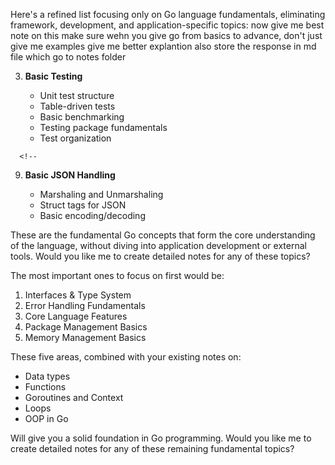 Here's a refined list focusing only on Go language fundamentals, eliminating framework, development, and application-specific topics:
now give me best note on this make sure wehn you give go from basics to advance, don't just give me examples give me better explantion also store the response in md file which go to notes folder

<!-- 1. **Interfaces & Type System**
   - Interface basics and implementation
   - Type assertions and type switches
   - Empty interface
   - Type embedding
   - Interface composition
   - Type conversions -->

<!-- 2. **Error Handling Fundamentals**

   - Error interface
   - Creating custom errors
   - Error wrapping
   - panic and recover basics
   - Error handling patterns -->

3. **Basic Testing**

   - Unit test structure
   - Table-driven tests
   - Basic benchmarking
   - Testing package fundamentals
   - Test organization

<!-- 4. **Standard Library Core Packages**

   - `strings` package
   - `bytes` package
   - `time` package
   - `sync` package basics
   - `io` package basics -->

<!-- 5. **Basic File Operations**

   - Reading files
   - Writing files
   - Working with paths
   - Basic file manipulation -->

<!-- 6. **Memory Management Basics**

   - Understanding garbage collection
   - Stack vs Heap allocation
   - Memory management basics
   - Variable scope and lifetime -->

<!-- 7. **Reflection Basics**

   - Type reflection
   - Value reflection
   - Struct tags
   - Basic reflection use cases -->

      <!--

   <!--

<!-- 8. **Package Management Basics**

   - Package organization
   - Importing packages
   - Visibility rules (exported vs unexported)
   - Package naming conventions  -->

9. **Basic JSON Handling**

   - Marshaling and Unmarshaling
   - Struct tags for JSON
   - Basic encoding/decoding

<!-- 10. **Core Language Features**
    - Defer statements
    - init functions
    - Blank identifier (\_)
    - Type declarations
    - Constants and iota
    - Zero values
    - Short variable declarations -->

These are the fundamental Go concepts that form the core understanding of the language, without diving into application development or external tools. Would you like me to create detailed notes for any of these topics?

The most important ones to focus on first would be:

1. Interfaces & Type System
2. Error Handling Fundamentals
3. Core Language Features
4. Package Management Basics
5. Memory Management Basics

These five areas, combined with your existing notes on:

- Data types
- Functions
- Goroutines and Context
- Loops
- OOP in Go

Will give you a solid foundation in Go programming. Would you like me to create detailed notes for any of these remaining fundamental topics?
